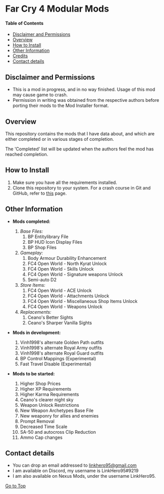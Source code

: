 <a name="top"></a>
#	Far Cry 4 Modular Mods

####	Table of Contents
- [Disclaimer and Permissions](#disclaimer "Go to 'Disclaimer and Permissions'")
- [Overview](#overview "Go to 'Overview'")
- [How to Install](#installation "Go to 'How to Install'")
- [Other Information](#otherinfo "Go to 'Other Information'")
- [Credits](#credits "Go to 'Credits'")
- [Contact details](#contact "Go to 'Contact details'")

<a name="disclaimer"></a>
##	Disclaimer and Permissions
- This is a mod in progress, and in no way finished. Usage of this mod may cause game to crash.
- Permission in writing was obtained from the respective authors before porting their mods to the Mod Installer format.

<a name="overview"></a>
##	Overview
<p>This repository contains the mods that I have data about, and which are either completed or in various stages of completion.</p>
<p>The 'Completed' list will be updated when the authors feel the mod has reached completion.</p>

<a name="installation"></a>
##	How to Install
1. Make sure you have all the requirements installed.
2. Clone this repository to your system. For a crash course in Git and GitHub, refer to [this](https://towardsdatascience.com/getting-started-with-git-and-github-6fcd0f2d4ac6) page.

<a name="otherinfo"></a>
##	Other Information

- **Mods completed:**
    1. *Base Files:*
		1. BP Entitylibrary File
		1. BP HUD Icon Display Files
		1. BP Shop Files
	1. *Gameplay:*
		1. Body Armour Durability Enhancement
		1. FC4 Open World - North Kyrat Unlock
		1. FC4 Open World - Skills Unlock
		1. FC4 Open World - Signature weapons Unlock
		1. Semi-auto D2
	1. *Store Items:*
		1. FC4 Open World - ACE Unlock
		1. FC4 Open World - Attachments Unlock
		1. FC4 Open World - Miscellaneous Shop Items Unlock
		1. FC4 Open World - Weapons Unlock
	1. *Replacements:*
		1. Ceano's Better Sights
		1. Ceano's Sharper Vanilla Sights

- **Mods in development:**
	1. Vinh1998's alternate Golden Path outfits
	1. Vinh1998's alternate Royal Army outfits
	1. Vinh1998's alternate Royal Guard outfits
	1. BP Control Mappings (Experimental)
	1. Fast Travel Disable (Experimental)

- **Mods to be started:**
	1. Higher Shop Prices
	1. Higher XP Requirements
	1. Higher Karma Requirements
	1. Ceano's clearer night sky
	1. Weapon Unlock Restrictions
	1. New Weapon Archetypes Base File
	1. New weaponry for allies and enemies
	1. Prompt Removal
	1. Decreased Time Scale
	1. SA-50 and autocross Clip Reduction
	1. Ammo Cap changes

<a name="contact"></a>
##	Contact details
- You can drop an email addressed to linkhero95@gmail.com
- I am available on Discord, my username is LinkHero95#9219
- I am also available on Nexus Mods, under the username LinkHero95.

[Go to Top](#top "Go to Top")

